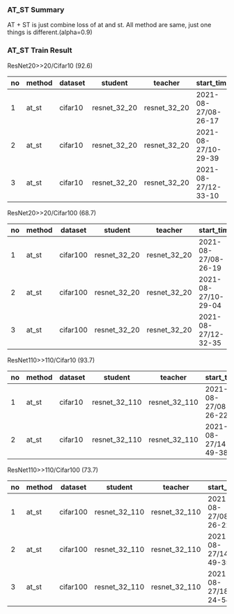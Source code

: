 ### AT_ST Summary

AT + ST is just combine loss of at and st. All method are same, just one things is different.(alpha=0.9)

### AT_ST Train Result

ResNet20>>20/Cifar10 (92.6)

| no   | method | dataset | student      | teacher      | start_time          | acc         | epoch | nepoch | lr   | batch_size |
| ---- | ------ | ------- | ------------ | ------------ | ------------------- | ----------- | ----- | ------ | ---- | ---------- |
| 1    | at_st  | cifar10 | resnet_32_20 | resnet_32_20 | 2021-08-27/08-26-17 | 92.53806305 | 153   | 200    | 0.1  | 128        |
| 2    | at_st  | cifar10 | resnet_32_20 | resnet_32_20 | 2021-08-27/10-29-39 | 92.54808044 | 179   | 200    | 0.1  | 128        |
| 3    | at_st  | cifar10 | resnet_32_20 | resnet_32_20 | 2021-08-27/12-33-10 | 92.74839783 | 157   | 200    | 0.1  | 128        |

ResNet20>>20/Cifar100 (68.7)

| no   | method | dataset  | student      | teacher      | start_time          | acc         | epoch | nepoch | lr   | batch_size |
| ---- | ------ | -------- | ------------ | ------------ | ------------------- | ----------- | ----- | ------ | ---- | ---------- |
| 1    | at_st  | cifar100 | resnet_32_20 | resnet_32_20 | 2021-08-27/08-26-19 | 68.61978912 | 169   | 200    | 0.1  | 128        |
| 2    | at_st  | cifar100 | resnet_32_20 | resnet_32_20 | 2021-08-27/10-29-04 | 68.55970001 | 192   | 200    | 0.1  | 128        |
| 3    | at_st  | cifar100 | resnet_32_20 | resnet_32_20 | 2021-08-27/12-32-35 | 68.84014893 | 188   | 200    | 0.1  | 128        |

ResNet110>>110/Cifar10 (93.7)

| no   | method | dataset | student       | teacher       | start_time          | acc      | epoch | nepoch | lr   | batch_size |
| ---- | ------ | ------- | ------------- | ------------- | ------------------- | -------- | ----- | ------ | ---- | ---------- |
| 1    | at_st  | cifar10 | resnet_32_110 | resnet_32_110 | 2021-08-27/08-26-22 | 93.44952 | 173   | 200    | 0.1  | 128        |
| 2    | at_st  | cifar10 | resnet_32_110 | resnet_32_110 | 2021-08-27/14-49-38 | 93.91026 | 173   | 200    | 0.1  | 128        |

ResNet110>>110/Cifar100 (73.7)

| no   | method | dataset  | student       | teacher       | start_time          | acc      | epoch | nepoch | lr   | batch_size |
| ---- | ------ | -------- | ------------- | ------------- | ------------------- | -------- | ----- | ------ | ---- | ---------- |
| 1    | at_st  | cifar100 | resnet_32_110 | resnet_32_110 | 2021-08-27/08-26-22 | 73.59776 | 193   | 200    | 0.1  | 128        |
| 2    | at_st  | cifar100 | resnet_32_110 | resnet_32_110 | 2021-08-27/14-49-35 | 74.13863 | 157   | 200    | 0.1  | 128        |
| 3    | at_st  | cifar100 | resnet_32_110 | resnet_32_110 | 2021-08-27/18-24-54 | 73.31731 | 191   | 200    | 0.1  | 128        |